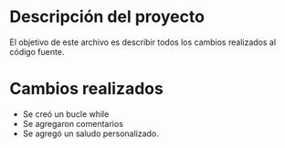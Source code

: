 
# Descripción del proyecto

El objetivo de este archivo es describir todos los cambios realizados al código fuente.

# Cambios realizados
- Se creó un bucle while
- Se agregaron comentarios
- Se agregó un saludo personalizado. 
